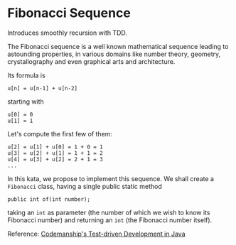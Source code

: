 # Fibonacci Sequence

Introduces smoothly recursion with TDD.

The Fibonacci sequence is a well known mathematical sequence leading to astounding properties, in various domains like number theory, geometry, crystallography and even graphical arts and architecture.

Its formula is
```
u[n] = u[n-1] + u[n-2]
```
starting with
```
u[0] = 0
u[1] = 1
```
Let's compute the first few of them:
```
u[2] = u[1] + u[0] = 1 + 0 = 1
u[3] = u[2] + u[1] = 1 + 1 = 2
u[4] = u[3] + u[2] = 2 + 1 = 3
...
```

In this kata, we propose to implement this sequence. We shall create a `Fibonacci` class, having a single public static method
```
public int of(int number);
```
taking an `int` as parameter (the number of which we wish to know its Fibonacci number) and returning an `int` (the Fibonacci number itself). 

Reference: [Codemanship's Test-driven Development in Java](https://www.youtube.com/watch?v=nt2KKUSSJsY)